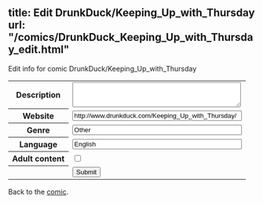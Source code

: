 title: Edit DrunkDuck/Keeping_Up_with_Thursday
url: "/comics/DrunkDuck_Keeping_Up_with_Thursday_edit.html"
---
Edit info for comic DrunkDuck/Keeping_Up_with_Thursday

<form name="comic" action="http://gaepostmail.appspot.com/comic/" method="post">
<table class="comicinfo">
<tr>
<th>Description</th><td><textarea name="description" cols="40" rows="3"></textarea></td>
</tr>
<tr>
<th>Website</th><td><input type="text" name="url" value="http://www.drunkduck.com/Keeping_Up_with_Thursday/" size="40"/></td>
</tr>
<tr>
<th>Genre</th><td><input type="text" name="genre" value="Other" size="40"/></td>
</tr>
<tr>
<th>Language</th><td><input type="text" name="language" value="English" size="40"/></td>
</tr>
<tr>
<th>Adult content</th><td><input type="checkbox" name="adult" value="adult" /></td>
</tr>
<tr>
<th></th><td>
<input type="hidden" name="comic" value="DrunkDuck_Keeping_Up_with_Thursday" />
<input type="submit" name="submit" value="Submit" />
</td>
</tr>
</table>
</form>

Back to the [comic](DrunkDuck_Keeping_Up_with_Thursday.html).
